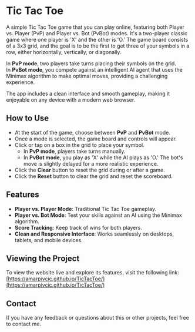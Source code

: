 # Tic Tac Toe

A simple Tic Tac Toe game that you can play online, featuring both Player vs. Player (PvP) and Player vs. Bot (PvBot) modes. It's a two-player classic game where one player is 'X' and the other is 'O.' The game board consists of a 3x3 grid, and the goal is to be the first to get three of your symbols in a row, either horizontally, vertically, or diagonally.

In **PvP mode**, two players take turns placing their symbols on the grid.  
In **PvBot mode**, you compete against an intelligent AI agent that uses the Minimax algorithm to make optimal moves, providing a challenging experience.

The app includes a clean interface and smooth gameplay, making it enjoyable on any device with a modern web browser.

## How to Use

- At the start of the game, choose between **PvP** and **PvBot** mode.
- Once a mode is selected, the game board and controls will appear.
- Click or tap on a box in the grid to place your symbol.
  - In **PvP mode**, players take turns manually.
  - In **PvBot mode**, you play as 'X' while the AI plays as 'O.' The bot's move is slightly delayed for a more realistic experience.
- Click the **Clear** button to reset the grid during or after a game.
- Click the **Reset** button to clear the grid and reset the scoreboard.

## Features

- **Player vs. Player Mode**: Traditional Tic Tac Toe gameplay.
- **Player vs. Bot Mode**: Test your skills against an AI using the Minimax algorithm.
- **Score Tracking**: Keep track of wins for both players.
- **Clean and Responsive Interface**: Works seamlessly on desktops, tablets, and mobile devices.

## Viewing the Project

To view the website live and explore its features, visit the following link:  
[https://amarpivcic.github.io/TicTacToe/](https://amarpivcic.github.io/TicTacToe/)

## Contact

If you have any feedback or questions about this or other projects, feel free to contact me.
